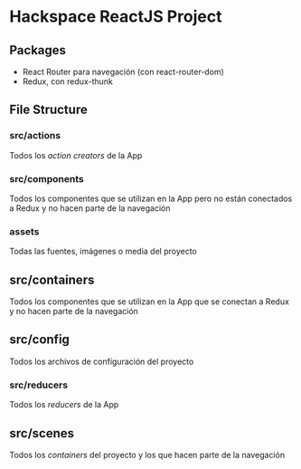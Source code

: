 # Hackspace ReactJS Project

## Packages
- React Router para navegación (con react-router-dom)
- Redux, con redux-thunk

## File Structure

### src/actions
Todos los *action creators* de la App

### src/components
Todos los componentes que se utilizan en la App pero no están conectados a Redux y no hacen parte de la navegación

### assets
Todas las fuentes, imágenes o media del proyecto

## src/containers
Todos los componentes que se utilizan en la App que se conectan a Redux y no hacen parte de la navegación

## src/config
Todos los archivos de configuración del proyecto

### src/reducers
Todos los *reducers* de la App

## src/scenes
Todos los *containers* del proyecto y los que hacen parte de la navegación

